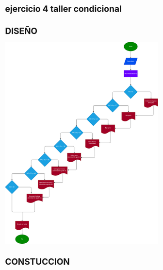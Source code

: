 # ejercicio 4 taller condicional 

# DISEÑO

![Diagrama de flujo](diagrama.png "Diagrama de flujo")

# CONSTUCCION